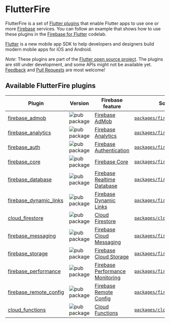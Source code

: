 # FlutterFire

FlutterFire is a set of [Flutter plugins](https://flutter.io/platform-plugins/)
that enable Flutter apps to use one or more [Firebase](https://firebase.google.com/) services. You can follow an example that shows how to use these plugins in the [Firebase for Flutter](https://codelabs.developers.google.com/codelabs/flutter-firebase/index.html#0) codelab.

[Flutter](https://flutter.io) is a new mobile app SDK to help developers and
designers build modern mobile apps for iOS and Android.
  
*Note*: These plugins are part of the [Flutter open source project](https://github.com/flutter). 
The plugins are still under development, and some APIs might not be available yet. 
[Feedback](https://github.com/flutter/flutter/issues) and [Pull Requests](https://github.com/flutter/plugins/pulls) are most welcome!
 
## Available FlutterFire plugins

| Plugin | Version | Firebase feature | Source code |
|---|---|---|---|
| [firebase_admob][admob_pub] | ![pub package][admob_badge] | [Firebase AdMob][admob_product] | [`packages/firebase_admob`][admob_code] |
| [firebase_analytics][analytics_pub] | ![pub package][analytics_badge] | [Firebase Analytics][analytics_product] | [`packages/firebase_analytics`][analytics_code] |
| [firebase_auth][auth_pub] | ![pub package][auth_badge] | [Firebase Authentication][auth_product] | [`packages/firebase_auth`][auth_code] |
| [firebase_core][core_pub] | ![pub package][core_badge] | [Firebase Core][core_product] | [`packages/firebase_core`][core_code] |
| [firebase_database][database_pub] | ![pub package][database_badge] | [Firebase Realtime Database][database_product] | [`packages/firebase_database`][database_code] |
| [firebase_dynamic_links][dynamic_links_pub] | ![pub package][dynamic_links_badge] | [Firebase Dynamic Links][dynamic_links_product] | [`packages/firebase_dynamic_links`][dynamic_links_code] |
| [cloud_firestore][firestore_pub] | ![pub package][firestore_badge] | [Cloud Firestore][firestore_product] | [`packages/cloud_firestore`][firestore_code] |
| [firebase_messaging][messaging_pub] | ![pub package][messaging_badge] | [Firebase Cloud Messaging][messaging_product] | [`packages/firebase_messaging`][messaging_code] |
| [firebase_storage][storage_pub] | ![pub package][storage_badge] | [Firebase Cloud Storage][storage_product] | [`packages/firebase_storage`][storage_code] |
| [firebase_performance][performance_pub] | ![pub package][performance_badge] | [Firebase Performance Monitoring][performance_product] | [`packages/firebase_performance`][performance_code] |
| [firebase_remote_config][remote_config_pub] | ![pub package][remote_config_badge] | [Firebase Remote Config][remote_config_product] | [`packages/firebase_remote_config`][remote_config_code] |
| [cloud_functions][functions_pub] | ![pub package][functions_badge] | [Cloud Functions][functions_product] | [`packages/cloud_functions`][functions_code] |

[admob_pub]: https://pub.dartlang.org/packages/firebase_admob
[admob_product]: https://firebase.google.com/docs/admob/
[admob_code]: https://github.com/flutter/plugins/tree/master/packages/firebase_admob
[admob_badge]: https://img.shields.io/pub/v/firebase_admob.svg

[analytics_pub]: https://pub.dartlang.org/packages/firebase_analytics
[analytics_product]: https://firebase.google.com/products/analytics/
[analytics_code]: https://github.com/flutter/plugins/tree/master/packages/firebase_analytics
[analytics_badge]: https://img.shields.io/pub/v/firebase_analytics.svg

[auth_pub]: https://pub.dartlang.org/packages/firebase_auth
[auth_product]: https://firebase.google.com/products/auth/
[auth_code]: https://github.com/flutter/plugins/tree/master/packages/firebase_auth
[auth_badge]: https://img.shields.io/pub/v/firebase_auth.svg

[firestore_pub]: https://pub.dartlang.org/packages/cloud_firestore
[firestore_product]: https://firebase.google.com/products/firestore/
[firestore_code]: https://github.com/flutter/plugins/tree/master/packages/cloud_firestore
[firestore_badge]: https://img.shields.io/pub/v/cloud_firestore.svg

[core_pub]: https://pub.dartlang.org/packages/firebase_core
[core_product]: https://firebase.google.com/
[core_code]: https://github.com/flutter/plugins/tree/master/packages/firebase_core
[core_badge]: https://img.shields.io/pub/v/firebase_core.svg

[database_pub]: https://pub.dartlang.org/packages/firebase_database
[database_product]: https://firebase.google.com/products/database/
[database_code]: https://github.com/flutter/plugins/tree/master/packages/firebase_database
[database_badge]: https://img.shields.io/pub/v/firebase_database.svg

[messaging_pub]: https://pub.dartlang.org/packages/firebase_messaging
[messaging_product]: https://firebase.google.com/products/cloud-messaging/
[messaging_code]: https://github.com/flutter/plugins/tree/master/packages/firebase_messaging
[messaging_badge]: https://img.shields.io/pub/v/firebase_messaging.svg

[storage_pub]: https://pub.dartlang.org/packages/firebase_storage
[storage_product]: https://firebase.google.com/products/storage/
[storage_code]: https://github.com/flutter/plugins/tree/master/packages/firebase_storage
[storage_badge]: https://img.shields.io/pub/v/firebase_storage.svg

[performance_pub]: https://pub.dartlang.org/packages/firebase_performance
[performance_product]: https://firebase.google.com/products/performance/
[performance_code]: https://github.com/flutter/plugins/tree/master/packages/firebase_performance
[performance_badge]: https://img.shields.io/pub/v/firebase_performance.svg

[remote_config_pub]: https://pub.dartlang.org/packages/firebase_remote_config
[remote_config_product]: https://firebase.google.com/products/remote-config/
[remote_config_code]: https://github.com/flutter/plugins/tree/master/packages/firebase_remote_config
[remote_config_badge]: https://img.shields.io/pub/v/firebase_remote_config.svg

[dynamic_links_pub]: https://pub.dartlang.org/packages/firebase_dynamic_links
[dynamic_links_product]: https://firebase.google.com/products/dynamic-links/
[dynamic_links_code]: https://github.com/flutter/plugins/tree/master/packages/firebase_dynamic_links
[dynamic_links_badge]: https://img.shields.io/pub/v/firebase_dynamic_links.svg

[functions_pub]: https://pub.dartlang.org/packages/cloud_functions
[functions_product]: https://firebase.google.com/products/functions/
[functions_code]: https://github.com/flutter/plugins/tree/master/packages/cloud_functions
[functions_badge]: https://img.shields.io/pub/v/cloud_functions.svg
